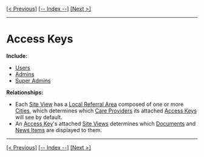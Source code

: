 [[< Previous]](users.md) [[-- Index --]](entity_class_index.md) [[Next >]](admin_jurisdictions.md)
___
# Access Keys

**Include:**
  * [Users](users.md)  
  * [Admins](admins.md)  
  * [Super Admins](super_admins.md)  

**Relationships:**
  * Each [Site View](site_views.md) has a [Local Referral Area](local_referral_areas.md) composed of one or more [Cities](cities.md), which determines which [Care Providers](care_providers.md) its attached [Access Keys](access_keys.md) will see by default.
  * An [Access Key](access_keys.md)'s attached [Site Views](site_views.md) determines which [Documents](documents.md) and [News Items](news_items.md) are displayed to them.

___
[[< Previous]](users.md) [[-- Index --]](entity_class_index.md) [[Next >]](admin_jurisdictions.md)
